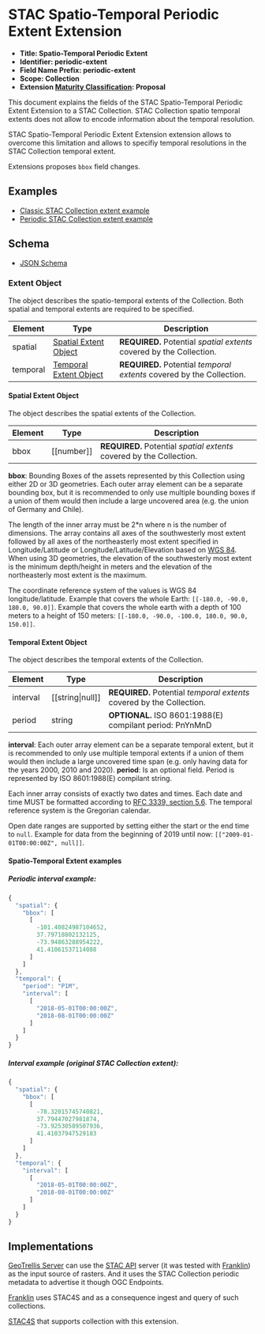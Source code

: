 # STAC Spatio-Temporal Periodic Extent Extension

- **Title: Spatio-Temporal Periodic Extent**
- **Identifier: periodic-extent**
- **Field Name Prefix: periodic-extent**
- **Scope: Collection**
- **Extension [Maturity Classification](hhttps://github.com/radiantearth/stac-api-spec/blob/master/extensions.md#extension-maturity): Proposal**

This document explains the fields of the STAC Spatio-Temporal Periodic Extent Extension to a STAC Collection. 
STAC Collection spatio temporal extents does not allow to encode information about the temporal resolution.

STAC Spatio-Temporal Periodic Extent Extension extension allows to overcome this limitation and allows to specifiy temporal resolutions in the STAC Collection temporal extent.

Extensions proposes `bbox` field changes.

## Examples

- [Classic STAC Collection extent example](examples/classic.json)
- [Periodic STAC Collection extent example](examples/periodic.json)

## Schema

- [JSON Schema](json-schema/schema.json)

### Extent Object

The object describes the spatio-temporal extents of the Collection. Both spatial and temporal extents are required to be specified.

| Element  | Type                                              | Description                                                           |
| -------- | ------------------------------------------------- | --------------------------------------------------------------------- |
| spatial  | [Spatial Extent Object](#spatial-extent-object)   | **REQUIRED.** Potential *spatial extents* covered by the Collection.  |
| temporal | [Temporal Extent Object](#temporal-extent-object) | **REQUIRED.** Potential *temporal extents* covered by the Collection. |

#### Spatial Extent Object

The object describes the spatial extents of the Collection.

| Element | Type         | Description                                                          |
| ------- | ------------ | -------------------------------------------------------------------- |
| bbox    | \[\[number]] | **REQUIRED.** Potential *spatial extents* covered by the Collection. |

**bbox**: Bounding Boxes of the assets represented by this Collection using either 2D or 3D geometries. Each outer array element can be a separate bounding box, but it is recommended to only use multiple bounding boxes if a union of them would then include a large uncovered area (e.g. the union of Germany and Chile).

The length of the inner array must be 2*n where n is the number of dimensions. The array contains all axes of the southwesterly most extent followed by all axes of the northeasterly most extent specified in Longitude/Latitude or Longitude/Latitude/Elevation based on [WGS 84](http://www.opengis.net/def/crs/OGC/1.3/CRS84). When using 3D geometries, the elevation of the southwesterly most extent is the minimum depth/height in meters and the elevation of the northeasterly most extent is the maximum.

The coordinate reference system of the values is WGS 84 longitude/latitude. Example that covers the whole Earth: `[[-180.0, -90.0, 180.0, 90.0]]`.  Example that covers the whole earth with a depth of 100 meters to a height of 150 meters: `[[-180.0, -90.0, -100.0, 180.0, 90.0, 150.0]]`.

#### Temporal Extent Object

The object describes the temporal extents of the Collection.

| Element  | Type               | Description                                                           |
| -------- | ------------------ | --------------------------------------------------------------------- |
| interval | \[\[string\|null]] | **REQUIRED.** Potential *temporal extents* covered by the Collection. |
| period   | string             | **OPTIONAL.** ISO 8601:1988(E) compilant period: PnYnMnD |

**interval**: Each outer array element can be a separate temporal extent, but it is recommended to only use multiple temporal extents if a union of them would then include a large uncovered time span (e.g. only having data for the years 2000, 2010 and 2020).
**period**: Is an optional field. Period is represented by ISO 8601:1988(E) compilant string.

Each inner array consists of exactly two dates and times. Each date and time MUST be formatted according to [RFC 3339, section 5.6](https://tools.ietf.org/html/rfc3339#section-5.6). The temporal reference system is the Gregorian calendar.

Open date ranges are supported by setting either the start or the end time to `null`. Example for data from the beginning of 2019 until now: `[["2009-01-01T00:00:00Z", null]]`. 

#### Spatio-Temporal Extent examples

##### Periodic interval example:

```javascript
{
  "spatial": {
    "bbox": [
      [
        -101.40824987104652,
        37.79718802132125,
        -73.94863288954222,
        41.41061537114088
      ]
    ]
  },
  "temporal": {
    "period": "P1M",
    "interval": [
      [
        "2018-05-01T00:00:00Z",
        "2018-08-01T00:00:00Z"
      ]
    ]
  }
}
```


##### Interval example (original STAC Collection extent):

```javascript
{
  "spatial": {
    "bbox": [
      [
        -78.32015745740821,
        37.79447027981874,
        -73.92530589507936,
        41.41037947529183
      ]
    ]
  },
  "temporal": {
    "interval": [
      [
        "2018-05-01T00:00:00Z",
        "2018-08-01T00:00:00Z"
      ]
    ]
  }
}
```

## Implementations

[GeoTrellis Server](https://github.com/geotrellis/geotrellis-server/) can use the [STAC API](https://github.com/radiantearth/stac-api-spec) server (it was tested with [Franklin](https://github.com/azavea/franklin)) as the input source of rasters. And it uses the STAC Collection periodic metadata to advertise it though OGC Endpoints.

[Franklin](https://github.com/azavea/franklin) uses STAC4S and as a consequence ingest and query of such collections.

[STAC4S](https://github.com/azavea/stac4s) that supports collection with this extension.
